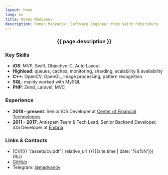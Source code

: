```yaml
---
layout: home
lang: en
title: Roman Madyanov
description: Roman Madyanov, Software Engineer from Saint Petersburg
---
```


<center><h3>{{ page.description }}</h3></center>

### Key Skills

- **iOS**: MVP, Swift, Objective-C, Auto Layout
- **Highload**: queues, caches, monitoring, sharding, scalability & availability
- **C++**: OpenCV, OpenGL, image processing, pattern recognition
- **SQL**: mainly worked with MySQL
- **PHP**: Zend, Laravel, MVC

### Experience

- **2018 – present**: Senior iOS Developer at [Center of Financial Technologies](https://cft.ru)
- **2011 – 2017**: Antispam Team & Tech Lead, Senior Backend Developer, iOS Developer at [Embria](https://embria.ru)

### Links & Contacts

- [CV]({{ '/assets/cv.pdf' | relative_url }}?{{site.time | date: '%s%N'}}) (RU)
- [GitHub](https://github.com/madyanov)
- Telegram: [@madyanov](tg://resolve?domain=madyanov)
